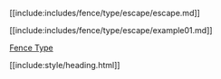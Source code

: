 [[include:includes/fence/type/escape/escape.md]]

[[include:includes/fence/type/escape/example01.md]]

[Fence Type](../index.html)

[[include:style/heading.html]]